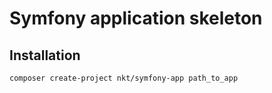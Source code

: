 Symfony application skeleton
============================

Installation
------------

```
composer create-project nkt/symfony-app path_to_app
```
